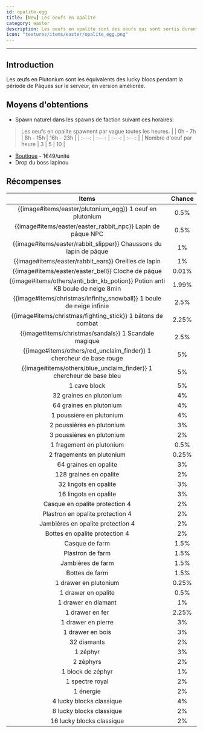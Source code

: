 ```yaml
---
id: opalite-egg
title: [New] Les oeufs en opalite
category: easter
description: Les oeufs en opalite sont des oeufs qui sont sortis durant la mise à jour de pâque vous permettant de gagner des récompenses.
icon: "textures/items/easter/opalite_egg.png"
---
```

___
## Introduction

Les œufs en Plutonium sont les équivalents des lucky blocs pendant la période de Pâques sur le serveur, en version améliorée.  

## Moyens d'obtentions

- Spawn naturel dans les spawns de faction suivant ces horaires:

> Les oeufs en opalite spawnent par vague toutes les heures.
> |  | 0h - 7h | 8h - 15h | 16h - 23h |
> | :---: | :---: | :---: | :---: |
> | Nombre d'oeuf par heure | 3 | 5 | 10 |

- [Boutique](https://store.plutonium.best/) - 1€49/unité
- Drop du boss lapinou

## Récompenses

| Items | Chance |
| :---: | :---: |
| {{image#items/easter/plutonium_egg}} 1 oeuf en plutonium | 0.5% |
| {{image#items/easter/easter_rabbit_npc}} Lapin de pâque NPC | 0.5% |
| {{image#items/easter/rabbit_slipper}} Chaussons du lapin de pâque | 1% |
| {{image#items/easter/rabbit_ears}} Oreilles de lapin | 1% |
| {{image#items/easter/easter_bell}} Cloche de pâque | 0.01% |
| {{image#items/others/anti_bdn_kb_potion}} Potion anti KB boule de neige 8min | 1.99% |
| {{image#items/christmas/infinity_snowball}} 1 boule de neige infinie | 2.5% |
| {{image#items/christmas/fighting_stick}} 1 bâtons de combat | 2.25% |
| {{image#items/christmas/sandals}} 1 Scandale magique | 2.5% |
| {{image#items/others/red_unclaim_finder}} 1 chercheur de base rouge | 5% |
| {{image#items/others/blue_unclaim_finder}} 1 chercheur de base bleu | 5% |
| 1 cave block | 5% |
| 32 graines en plutonium | 4% |
| 64 graines en plutonium | 4% |
| 1 poussière en plutonium | 4% |
| 2 poussières en plutonium | 3% |
| 3 poussières en plutonium | 2% |
| 1 fragement en plutonium | 0.5% |
| 2 fragements en plutonium | 0.25% |
| 64 graines en opalite | 3% |
| 128 graines en opalite | 2% |
| 32 lingots en opalite | 3% |
| 16 lingots en opalite | 3% |
| Casque en opalite protection 4 | 2% |
| Plastron en opalite protection 4 | 2% |
| Jambières en opalite protection 4 | 2% |
| Bottes en opalite protection 4 | 2% |
| Casque de farm | 1.5% |
| Plastron de farm | 1.5% |
| Jambières de farm | 1.5% |
| Bottes de farm | 1.5% |
| 1 drawer en plutonium | 0.25% |
| 1 drawer en opalite | 0.5% |
| 1 drawer en diamant | 1% |
| 1 drawer en fer | 2.25% |
| 1 drawer en pierre | 3% |
| 1 drawer en bois | 3% |
| 32 diamants | 2% |
| 1 zéphyr | 3% |
| 2 zéphyrs | 2% |
| 1 block de zéphyr | 1% |
| 1 spectre royal | 2% |
| 1 énergie | 2% |
| 4 lucky blocks classique | 4% |
| 8 lucky blocks classique | 2% |
| 16 lucky blocks classique | 2% |